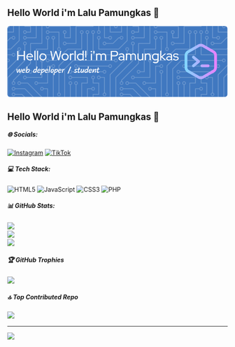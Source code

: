 ## Hello World i'm Lalu Pamungkas 👋

![Lalu Pamungkas](img/github-header-image.png)

<!-- 🌱 I’m currently learning **python**
🔭 I’m currently working on **home**

##### skills

[![My Skills](https://skillicons.dev/icons?i=java,kotlin,nodejs,figma&theme=light&perline=5)](https://skillicons.dev)

<img src="https://img.shields.io/badge/HTML5-E34F26?style=for-the-badge&logo=html5&logoColor=white" />
<img src="https://img.shields.io/badge/CSS3-1572B6?style=for-the-badge&logo=css3&logoColor=white" />
<img src="https://img.shields.io/badge/JavaScript-323330?style=for-the-badge&logo=javascript&logoColor=F7DF1E" />
<img src="https://img.shields.io/badge/Python-FFD43B?style=for-the-badge&logo=python&logoColor=blue" />
<img src="https://img.shields.io/badge/json-5E5C5C?style=for-the-badge&logo=json&logoColor=white" />

##### connect with me
![https://instagram/laluikyyy_](https://img.shields.io/badge/Instagram-E4405F?style=for-the-badge&logo=instagram&logoColor=white)
![tiktok.com/@lalu.pamungkas](https://img.shields.io/badge/TikTok-000000?style=for-the-badge&logo=tiktok&logoColor=white)


##### My Github Stats

[![Anurag's GitHub stats](https://github-readme-stats.vercel.app/api?username=pamungkas77&show_icons=true&theme=tokyonight)
](https://github.com/pamungkas77/github-readme-stats) -->


## Hello World i'm Lalu Pamungkas 👋<br>


##### 🌐 Socials:
[![Instagram](https://img.shields.io/badge/Instagram-%23E4405F.svg?logo=Instagram&logoColor=white)](https://instagram.com/laluikyyy_) [![TikTok](https://img.shields.io/badge/TikTok-%23000000.svg?logo=TikTok&logoColor=white)](https://tiktok.com/@lalu.pamungkas) 

##### 💻 Tech Stack:
![HTML5](https://img.shields.io/badge/html5-%23E34F26.svg?style=for-the-badge&logo=html5&logoColor=white) ![JavaScript](https://img.shields.io/badge/javascript-%23323330.svg?style=for-the-badge&logo=javascript&logoColor=%23F7DF1E) ![CSS3](https://img.shields.io/badge/css3-%231572B6.svg?style=for-the-badge&logo=css3&logoColor=white) ![PHP](https://img.shields.io/badge/php-%23777BB4.svg?style=for-the-badge&logo=php&logoColor=white)
##### 📊 GitHub Stats:
![](https://github-readme-stats.vercel.app/api?username=pamungkas77&theme=merko&hide_border=false&include_all_commits=false&count_private=false)<br/>
![](https://nirzak-streak-stats.vercel.app/?user=pamungkas77&theme=merko&hide_border=false)<br/>
![](https://github-readme-stats.vercel.app/api/top-langs/?username=pamungkas77&theme=merko&hide_border=false&include_all_commits=false&count_private=false&layout=compact)

##### 🏆 GitHub Trophies
![](https://github-profile-trophy.vercel.app/?username=pamungkas77&theme=radical&no-frame=false&no-bg=true&margin-w=4)

##### 🔝 Top Contributed Repo
![](https://github-contributor-stats.vercel.app/api?username=pamungkas77&limit=5&theme=dark&combine_all_yearly_contributions=true)

---
[![](https://visitcount.itsvg.in/api?id=pamungkas77&icon=0&color=0)](https://visitcount.itsvg.in)

<!-- Proudly created with GPRM ( https://gprm.itsvg.in ) -->